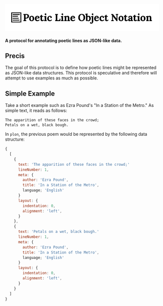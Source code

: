 ![plon](https://raw.githubusercontent.com/jsumnersmith/poetic-line-object-notation/master/plon.png 'plon Logo')
#### A protocol for annotating poetic lines as JSON-like data.

## Precis
The goal of this protocol is to define how poetic lines might be represented as JSON-like data structures. This protocol is speculative and therefore will attempt to use examples as much as possible.

## Simple Example
Take a short example such as Ezra Pound's "In a Station of the Metro." As simple text, it reads as follows:
```text
The apparition of these faces in the crowd;
Petals on a wet, black bough.
```
In `plon`, the previous poem would be represented by the following data structure:
```javascript
{
  [
    {
      text: 'The apparition of these faces in the crowd;'
      lineNumber: 1,
      meta: {
        author: 'Ezra Pound',
        title: 'In a Station of the Metro',
        language; 'English'
      }
      layout: {
        indentation: 0,
        alignment: 'left',
      }
    },
    {
      text: 'Petals on a wet, black bough.'
      lineNumber: 1,
      meta: {
        author: 'Ezra Pound',
        title: 'In a Station of the Metro',
        language; 'English'
      }
      layout: {
        indentation: 0,
        alignment: 'left',
      }
    }
  ]
}
```
